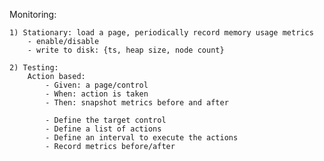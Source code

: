 Monitoring:

	1) Stationary: load a page, periodically record memory usage metrics
		- enable/disable
		- write to disk: {ts, heap size, node count}

	2) Testing:
		Action based:
			- Given: a page/control
			- When: action is taken
			- Then: snapshot metrics before and after 
		
			- Define the target control
			- Define a list of actions
			- Define an interval to execute the actions
			- Record metrics before/after








